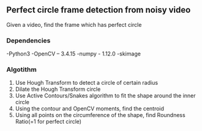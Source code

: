## Perfect circle frame detection from noisy video
Given a video, find the frame which has perfect circle


### Dependencies
-Python3
-OpenCV – 3.4.15
-numpy - 1.12.0
-skimage 


### Algotithm
1. Use Hough Transform to detect a circle of certain radius
2. Dilate the Hough Transform circle
3. Use Active Contours/Snakes algorithm to fit the shape around the inner circle
4. Using the contour and OpenCV moments, find the centroid
5. Using all points on the circumference of the shape, find Roundness Ratio(=1 for perfect circle)


